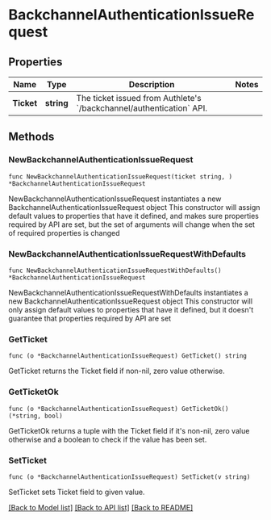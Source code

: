 # BackchannelAuthenticationIssueRequest

## Properties

Name | Type | Description | Notes
------------ | ------------- | ------------- | -------------
**Ticket** | **string** | The ticket issued from Authlete&#39;s &#x60;/backchannel/authentication&#x60; API. | 

## Methods

### NewBackchannelAuthenticationIssueRequest

`func NewBackchannelAuthenticationIssueRequest(ticket string, ) *BackchannelAuthenticationIssueRequest`

NewBackchannelAuthenticationIssueRequest instantiates a new BackchannelAuthenticationIssueRequest object
This constructor will assign default values to properties that have it defined,
and makes sure properties required by API are set, but the set of arguments
will change when the set of required properties is changed

### NewBackchannelAuthenticationIssueRequestWithDefaults

`func NewBackchannelAuthenticationIssueRequestWithDefaults() *BackchannelAuthenticationIssueRequest`

NewBackchannelAuthenticationIssueRequestWithDefaults instantiates a new BackchannelAuthenticationIssueRequest object
This constructor will only assign default values to properties that have it defined,
but it doesn't guarantee that properties required by API are set

### GetTicket

`func (o *BackchannelAuthenticationIssueRequest) GetTicket() string`

GetTicket returns the Ticket field if non-nil, zero value otherwise.

### GetTicketOk

`func (o *BackchannelAuthenticationIssueRequest) GetTicketOk() (*string, bool)`

GetTicketOk returns a tuple with the Ticket field if it's non-nil, zero value otherwise
and a boolean to check if the value has been set.

### SetTicket

`func (o *BackchannelAuthenticationIssueRequest) SetTicket(v string)`

SetTicket sets Ticket field to given value.



[[Back to Model list]](../README.md#documentation-for-models) [[Back to API list]](../README.md#documentation-for-api-endpoints) [[Back to README]](../README.md)


